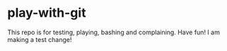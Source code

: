 # play-with-git
This repo is for testing, playing, bashing and complaining.  Have fun!
I am making a test change!
